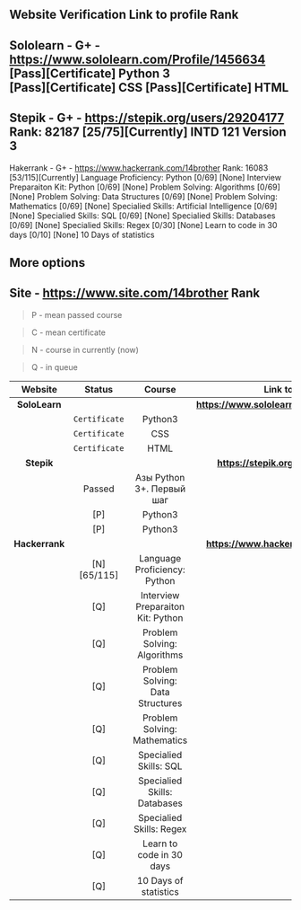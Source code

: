 Website   Verification  		Link to profile							Rank
---
Sololearn 	- G+ -	 https://www.sololearn.com/Profile/1456634	                       
		[Pass][Сertificate]	Python 3	
		[Pass][Сertificate]	СSS
		[Pass][Сertificate]	HTML
---
Stepik	 	- G+ -	 https://stepik.org/users/29204177       		  Rank: 82187
                [25/75][Currently]	INTD 121 Version 3		
---
Hakerrank 	- G+ -   https://www.hackerrank.com/14brother             Rank: 16083                                 
		[53/115][Currently]	Language Proficiency: Python
		[0/69] [None]		Interview Preparaiton Kit: Python
		[0/69] [None]		Problem Solving: Algorithms
		[0/69] [None]		Problem Solving: Data Structures
		[0/69] [None]		Problem Solving: Mathematics
		[0/69] [None]		Specialied Skills: Artificial Intelligence
		[0/69] [None]		Specialied Skills: SQL
		[0/69] [None]		Specialied Skills: Databases
		[0/69] [None]		Specialied Skills: Regex
		[0/30] [None]		Learn to code in 30 days
		[0/10] [None]		10 Days of statistics

More options
---
Site 	  - https://www.site.com/14brother                              	Rank
---

> P - mean passed course

> C - mean certificate

> N - course in currently (now)

> Q - in queue

| Website          | Status    		| Course    				 | Link to Profile				    |
| :--------------: | :--------:		| :------------------------------------: | :----------------------------------------------: | 
| **SoloLearn**    | 	       		|    	     				 | **https://www.sololearn.com/Profile/1456634**    | 
| 	           | `Certificate`	| Python3 | 
| 	           | `Certificate`    	| CSS |
| 	           | `Certificate`   	| HTML |
| **Stepik**       | 	       		|    	     				 | **https://stepik.org/users/29204177**      	    |
| 	           | Passed    		| Азы Python 3+. Первый шаг | 
| 	           | [P]       		| Python3 |
| 	           | [P]       		| Python3 |
| **Hackerrank**   | 	      		|    	     				 | **https://www.hackerrank.com/14brother**   	    |
|	   	   | [N][65/115]        | Language Proficiency: Python |
|	   	   | [Q]       		| Interview Preparaiton Kit: Python |
|	   	   | [Q]       		| Problem Solving: Algorithms |
|	   	   | [Q]       		| Problem Solving: Data Structures |
|	   	   | [Q]       		| Problem Solving: Mathematics |
|	   	   | [Q]                | Specialied Skills: SQL |
|	   	   | [Q]      		| Specialied Skills: Databases |
|	   	   | [Q]      		| Specialied Skills: Regex |
|	   	   | [Q]       		| Learn to code in 30 days |
|	   	   | [Q]       		| 10 Days of statistics |

